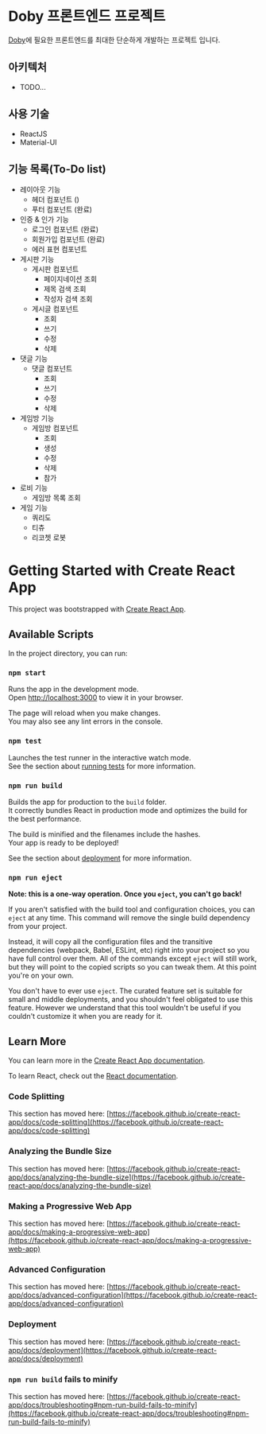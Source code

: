 # Doby 프론트엔드 프로젝트

[Doby](https://github.com/OuOHoon/Doby)에 필요한 프론트엔드를 최대한 단순하게 개발하는 프로젝트 입니다.

## 아키텍처
- TODO...

## 사용 기술
- ReactJS
- Material-UI

## 기능 목록(To-Do list)
- 레이아웃 기능
  - 헤더 컴포넌트 ()
  - 푸터 컴포넌트 (완료)
- 인증 & 인가 기능
  - 로그인 컴포넌트 (완료)
  - 회원가입 컴포넌트 (완료)
  - 에러 표현 컴포넌트
- 게시판 기능
  - 게시판 컴포넌트
    - 페이지네이션 조회
    - 제목 검색 조회
    - 작성자 검색 조회
  - 게시글 컴포넌트
    - 조회
    - 쓰기
    - 수정
    - 삭제
- 댓글 기능
  - 댓글 컴포넌트
    - 조회
    - 쓰기
    - 수정
    - 삭제
- 게임방 기능
  - 게임방 컴포넌트
    - 조회
    - 생성
    - 수정
    - 삭제
    - 참가
- 로비 기능
  - 게임방 목록 조회
- 게임 기능
  - 쿼리도
  - 티츄
  - 리코쳇 로봇


# Getting Started with Create React App

This project was bootstrapped with [Create React App](https://github.com/facebook/create-react-app).

## Available Scripts

In the project directory, you can run:

### `npm start`

Runs the app in the development mode.\
Open [http://localhost:3000](http://localhost:3000) to view it in your browser.

The page will reload when you make changes.\
You may also see any lint errors in the console.

### `npm test`

Launches the test runner in the interactive watch mode.\
See the section about [running tests](https://facebook.github.io/create-react-app/docs/running-tests) for more information.

### `npm run build`

Builds the app for production to the `build` folder.\
It correctly bundles React in production mode and optimizes the build for the best performance.

The build is minified and the filenames include the hashes.\
Your app is ready to be deployed!

See the section about [deployment](https://facebook.github.io/create-react-app/docs/deployment) for more information.

### `npm run eject`

**Note: this is a one-way operation. Once you `eject`, you can't go back!**

If you aren't satisfied with the build tool and configuration choices, you can `eject` at any time. This command will remove the single build dependency from your project.

Instead, it will copy all the configuration files and the transitive dependencies (webpack, Babel, ESLint, etc) right into your project so you have full control over them. All of the commands except `eject` will still work, but they will point to the copied scripts so you can tweak them. At this point you're on your own.

You don't have to ever use `eject`. The curated feature set is suitable for small and middle deployments, and you shouldn't feel obligated to use this feature. However we understand that this tool wouldn't be useful if you couldn't customize it when you are ready for it.

## Learn More

You can learn more in the [Create React App documentation](https://facebook.github.io/create-react-app/docs/getting-started).

To learn React, check out the [React documentation](https://reactjs.org/).

### Code Splitting

This section has moved here: [https://facebook.github.io/create-react-app/docs/code-splitting](https://facebook.github.io/create-react-app/docs/code-splitting)

### Analyzing the Bundle Size

This section has moved here: [https://facebook.github.io/create-react-app/docs/analyzing-the-bundle-size](https://facebook.github.io/create-react-app/docs/analyzing-the-bundle-size)

### Making a Progressive Web App

This section has moved here: [https://facebook.github.io/create-react-app/docs/making-a-progressive-web-app](https://facebook.github.io/create-react-app/docs/making-a-progressive-web-app)

### Advanced Configuration

This section has moved here: [https://facebook.github.io/create-react-app/docs/advanced-configuration](https://facebook.github.io/create-react-app/docs/advanced-configuration)

### Deployment

This section has moved here: [https://facebook.github.io/create-react-app/docs/deployment](https://facebook.github.io/create-react-app/docs/deployment)

### `npm run build` fails to minify

This section has moved here: [https://facebook.github.io/create-react-app/docs/troubleshooting#npm-run-build-fails-to-minify](https://facebook.github.io/create-react-app/docs/troubleshooting#npm-run-build-fails-to-minify)
